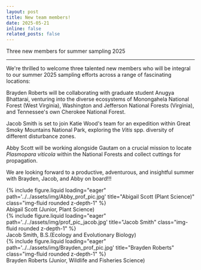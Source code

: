 ```yaml
---
layout: post
title: New team members!
date: 2025-05-21 
inline: false
related_posts: false
---
```


Three new members for summer sampling 2025

---
We're thrilled to welcome three talented new members who will be integral to our summer 2025 sampling efforts across a range of fascinating locations:

Brayden Roberts will be collaborating with graduate student Anugya Bhattarai, venturing into the diverse ecosystems of Monongahela National Forest (West Virginia), Washington and Jefferson National Forests (Virginia), and Tennessee's own Cherokee National Forest.
    
Jacob Smith is set to join Katie Wood's team for an expedition within Great Smoky Mountains National Park, exploring the <em> Vitis </em> spp. diversity of different disturbance zones.
    
    
Abby Scott will be working alongside Gautam on a crucial mission to locate <em> Plasmopara viticola </em> within the National Forests and collect cuttings for propagation.

We are looking forward to a productive, adventurous, and insightful summer with Brayden, Jacob, and Abby on board!!!



<div class="row">
    <div class="col-sm mt-3 mt-md-0">
        {% include figure.liquid loading="eager" path='../../assets/img/Abby_prof_pic.jpg' title="Abigail Scott (Plant Science)" class="img-fluid rounded z-depth-1" %}
        <div class="caption">
            Abigail Scott (Junior, Plant Science)
        </div>
    </div>
   <div class="col-sm mt-3 mt-md-0">
        {% include figure.liquid loading="eager" path='../../assets/img/prof_pic_jacob.jpg' title="Jacob Smith" class="img-fluid rounded z-depth-1" %}
        <div class="caption">
            Jacob Smith, B.S.(Ecology and Evolutionary Biology) 
        </div>
    </div>
    <div class="col-sm mt-3 mt-md-0">
        {% include figure.liquid loading="eager" path='../../assets/img/Brayden_prof_pic.jpg' title="Brayden Roberts" class="img-fluid rounded z-depth-1" %}
        <div class="caption">
           Brayden Roberts (Junior, Wildlife and Fisheries Science)
       </div>
    </div>   
</div>
